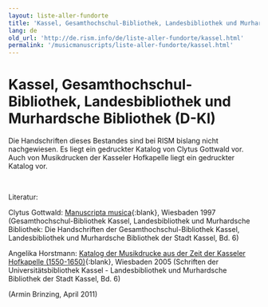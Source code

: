 ```yaml
---
layout: liste-aller-fundorte
title: 'Kassel, Gesamthochschul-Bibliothek, Landesbibliothek und Murhardsche Bibliothek (D-Kl)'
lang: de
old_url: 'http://de.rism.info/de/liste-aller-fundorte/kassel.html'
permalink: '/musicmanuscripts/liste-aller-fundorte/kassel.html'
---
```



# Kassel, Gesamthochschul-Bibliothek, Landesbibliothek und Murhardsche Bibliothek (D-Kl)

Die Handschriften dieses Bestandes sind bei RISM bislang nicht nachgewiesen. Es liegt ein gedruckter Katalog von Clytus Gottwald vor. Auch von Musikdrucken der Kasseler Hofkapelle liegt ein gedruckter Katalog vor.

&nbsp;

Literatur:
 
Clytus Gottwald: [Manuscripta musica](http://orka.bibliothek.uni-kassel.de/viewer/image/1336384052818/1/ "Öffnet externen Link in neuem Fenster"){:blank}, Wiesbaden 1997 (Gesamthochschul-Bibliothek Kassel, Landesbibliothek und Murhardsche Bibliothek: Die Handschriften der Gesamthochschul-Bibliothek Kassel, Landesbibliothek und Murhardsche Bibliothek der Stadt Kassel, Bd. 6)

Angelika Horstmann: [Katalog der Musikdrucke aus der Zeit der Kasseler Hofkapelle (1550-1650)](http://orka.bibliothek.uni-kassel.de/viewer/image/1338806667268/1/ "Opens external link in new window"){:blank}, Wiesbaden 2005 (Schriften der Universitätsbibliothek Kassel - Landesbibliothek und Murhardsche Bibliothek der Stadt Kassel, Bd. 6)

(Armin Brinzing, April 2011)






